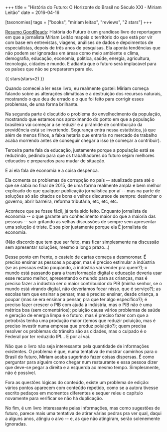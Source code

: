 +++
title = "História do Futuro: O Horizonte do Brasil no Século XXI - Miriam Leitão"
date = 2016-04-16

[taxonomies]
tags = ["books", "miriam leitao", "reviews", "2 stars"]
+++

[Resumo GoodReads](https://www.goodreads.com/book/show/25855630-hist-ria-do-futuro):
História do Futuro é um grandioso livro de reportagem em que a jornalista
Míriam Leitão mapeia o território do que está por vir com base em
entrevistas, viagens, análises de dados e depoimentos de especialistas,
depois de três anos de pesquisas. Ela aponta tendências que não podem ser
ignoradas em áreas como meio ambiente e clima, demografia, educação,
economia, política, saúde, energia, agricultura, tecnologia, cidades e mundo.
E adianta que o futuro será implacável para os países que não se prepararem
para ele.

<!-- more -->

{{ stars(stars=2) }}

Quando comecei a ler esse livro, eu realmente gostei: Miriam começa falando
sobre as alterações climáticas e a destruição dos recursos naturais, mostrando
o que deu de errado e o que foi feito para corrigir esses problemas, de uma
forma brilhante.

Na segunda parte é discutido o problema do envelhecimento da população,
mostrando que estamos nos aproximando do ponto em que a população brasileira
vai começar a se reduzir e a pirâmide de contribuição da previdência está se
invertendo. Segurança entra nessa estatística, já que além de menos filhos, a
faixa hetaria que entraria no mercado de trabalho acaba morrendo antes de
conseguir chegar a isso (e começar a contribuir).

Terceira parte fala da educação, justamente porque a população está se
reduzindo, pedindo para que os trabalhadores do futuro sejam melhores educados
e preparados para mudar de situação.

E aí ela fala de economia e a coisa despenca.

Ela comenta os problemas de corrupção no país -- atualizado para até o que se
sabia no final de 2015, de uma forma realmente ampla e bem melhor explicado do
que qualquer publicação jornalistica por aí -- mas na parte de soluções só são
citados os bons e velhos discursos de sempre: desinchar o governo, abrir
barreira, reforma tributária, etc, etc, etc.

Acontece que se fosse fácil, já teria sido feito. Enquanto jornalista de
economia -- o que garante um conhecimento maior do que a maioria das pessoas
-- sair gritando as velhas discussões de sempre sem apresentar uma solução é
triste. E soa pior justamente porque ela É jornalista de economia.

(Não discordo que tem que ser feito, mas ficar simplesmente na discussão sem
apresentar soluções, mesmo a longo prazo...)

Desse ponto em frente, o castelo de cartas começa a desmoronar. É preciso
ensinar as pessoas a poupar, mas é preciso estimular a indústria (se as
pessoas estão poupando, a indústria vai vender pra quem?); o mundo está
passando para a transformação digital e educação deveria usar esse recurso
melhor, apresentando o mundo para as crianças, mas é preciso fazer a indústria
ser o maior contribuidor do PIB (minha senhor, se o mundo está virando
digital, não deveríamos focar nisso, que é serviço?); as escolas tem que
ensinar a pensar, mas é preciso ensinar, desde criança, a poupar (mas se era
ensinar a pensar, pra que ter algo específico?); é preciso fazer crescer o PIB
com ajuda à indústria, mas o PIB não é uma métrica boa (sem comentários);
poluição causa vários problemas de saúde e geração de energia limpa é o
futuro, mas é preciso fazer com que a petrobrás tenha uma produção maior
(temos que reduzir poluição, mas é preciso investir numa empresa que produz
poluição?); quem precisa resolver os problemas do trânsito são as cidades, mas
o culpado é o Federal por ter reduzido IPI... E por aí vai.

Não que o livro não seja interessante pela quantidade de informações
existentes. O problema é que, numa tentativa de mostrar caminhos para o Brasil
do futuro, Miriam acaba sugerindo fazer coisas dispersas. É como perguntar
para alguém como chegar num restaurante e essa pessoa dizer que deve-se pegar
a direita e a esquerda ao mesmo tempo. Simplesmente, não é possível.

Fora as questões lógicas do conteúdo, existe um problema de edição: vários
pontos aparecem com conteúdo repetido, como se a autora tivesse escrito
pedaços em momentos diferentes e sequer releu o capítulo novamente para
verificar se não há duplicação.

No fim, é um livro interessante pelas informações, mas como sugestões de
futuro, parece mais uma tentativa de atirar várias pedras pra ver qual, daqui
a alguns anos, atingiu o alvo -- e, as que não atingiram, serão solenemente
ignoradas.
